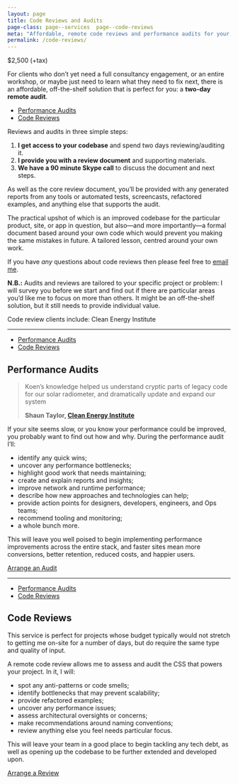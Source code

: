 ```yaml
---
layout: page
title: Code Reviews and Audits
page-class: page--services  page--code-reviews
meta: "Affordable, remote code reviews and performance audits for your product"
permalink: /code-reviews/
---
```


<p class="u-text-prominent">$2,500 (+tax)</p>

For clients who don’t yet need a full consultancy engagement, or an entire
workshop, or maybe just need to learn what they need to fix next, there is an
affordable, off-the-shelf solution that is perfect for you: a **two-day remote
audit**.

<ul class="c-nav-secondary">
  <li class="c-nav-secondary__item"><a href="#section:performance-audits" class="c-nav-secondary__link">Performance Audits</a></li>
  <li class="c-nav-secondary__item"><a href="#section:code-reviews" class="c-nav-secondary__link">Code Reviews</a></li>
</ul>

Reviews and audits in three simple steps:

1. **I get access to your codebase** and spend two days reviewing/auditing it.
2. **I provide you with a review document** and supporting materials.
3. **We have a 90 minute Skype call** to discuss the document and next steps.

As well as the core review document, you’ll be provided with any generated
reports from any tools or automated tests, screencasts, refactored examples, and
anything else that supports the audit.

The practical upshot of which is an improved codebase for the particular
product, site, or app in question, but also—and more importantly—a formal
document based around your own code which would prevent you making the same
mistakes in future. A tailored lesson, centred around your own work. 
<!-- For a more detailed overview of the service, please read [the associated blog
post](/2013/11/code-reviews-as-service/). -->
If you have _any_ questions about code
reviews then please feel free to [email me](mailto:koen.decouck@outlook.com).

**N.B.:** Audits and reviews are tailored to your specific project or problem: I
will survey you before we start and find out if there are particular areas you’d
like me to focus on more than others. It might be an off-the-shelf solution, but
it still needs to provide individual value.

Code review clients include: Clean Energy Institute

- - -

<ul class="c-nav-secondary  mt++" id="section:performance-audits">
  <li class="c-nav-secondary__item"><a href="#section:performance-audits" class="c-nav-secondary__link  is-current">Performance Audits</a></li>
  <li class="c-nav-secondary__item"><a href="#section:code-reviews" class="c-nav-secondary__link">Code Reviews</a></li>
</ul>

## Performance Audits

<blockquote class="pull-quote" id="quote:darius-contractor">
  <p>Koen’s knowledge helped us understand cryptic parts of legacy code for our solar radiometer, and dramatically update and expand our system</p>
  <b class="source  pull-quote__source">Shaun Taylor, <a href="https://www.cei.washington.edu/">Clean Energy Institute</a></b>
</blockquote>

If your site seems slow, or you know your performance could be improved, you
probably want to find out how and why. During the performance audit I’ll:

* identify any quick wins;
* uncover any performance bottlenecks;
* highlight good work that needs maintaining;
* create and explain reports and insights;
* improve network and runtime performance;
* describe how new approaches and technologies can help;
* provide action points for designers, developers, engineers, and Ops teams;
* recommend tooling and monitoring;
* a whole bunch more.

This will leave you well poised to begin implementing performance improvements
across the entire stack, and faster sites mean more conversions, better
retention, reduced costs, and happier users.

<a href="mailto:koen.decouck@outlook.com?subject=Performance%20Audit" class="btn  btn--full">Arrange an Audit</a>

- - -

<ul class="c-nav-secondary  mt++" id="section:code-reviews">
  <li class="c-nav-secondary__item"><a href="#section:performance-audits" class="c-nav-secondary__link">Performance Audits</a></li>
  <li class="c-nav-secondary__item"><a href="#section:code-reviews" class="c-nav-secondary__link  is-current">Code Reviews</a></li>
</ul>

## Code Reviews

This service is perfect for projects whose budget typically would not stretch to
getting me on-site for a number of days, but do require the same type and
quality of input.

A remote code review allows me to assess and audit the CSS that powers your
project. In it, I will:

* spot any anti-patterns or code smells;
* identify bottlenecks that may prevent scalability;
* provide refactored examples;
* uncover any performance issues;
* assess architectural oversights or concerns;
* make recommendations around naming conventions;
* review anything else you feel needs particular focus.

This will leave your team in a good place to begin tackling any tech debt, as
well as opening up the codebase to be further extended and developed upon.

<a href="mailto:koen.decouck@outlook.com?subject=Code%20Review" class="btn  btn--full">Arrange a Review</a>
